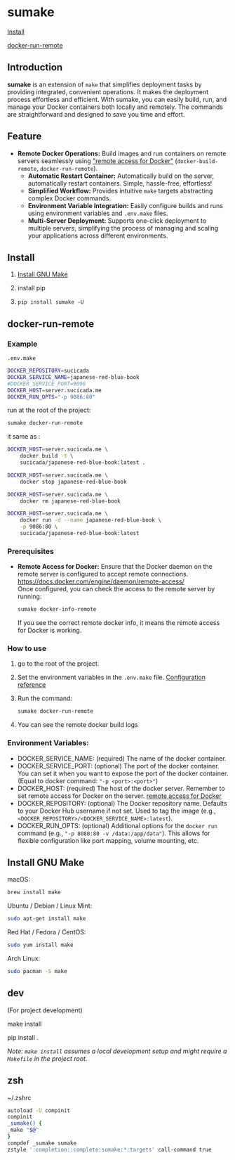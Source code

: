 # sumake

[Install](#Install)

[docker-run-remote](#docker-run-remote)




## Introduction

**sumake** is an extension of `make` that simplifies deployment tasks by providing integrated, convenient operations. It makes the deployment process effortless and efficient. With sumake, you can easily build, run, and manage your Docker containers both locally and remotely. The commands are straightforward and designed to save you time and effort.

## Feature

-   **Remote Docker Operations:** Build images and run containers on remote servers seamlessly using ["remote access for Docker"](https://docs.docker.com/engine/daemon/remote-access/) (`docker-build-remote`, `docker-run-remote`).
    -   **Automatic Restart Container:** Automatically build on the server, automatically restart containers. Simple, hassle-free, effortless!
    -   **Simplified Workflow:** Provides intuitive `make` targets abstracting complex Docker commands.
    -   **Environment Variable Integration:** Easily configure builds and runs using environment variables and `.env.make` files.
    -   **Multi-Server Deployment:** Supports one-click deployment to multiple servers, simplifying the process of managing and scaling your applications across different environments.

## Install

1. [Install GNU Make](#install-gnu-make)

2. install pip

3. 
    ```
    pip install sumake -U
    ```

## docker-run-remote

### Example

`.env.make`
```bash
DOCKER_REPOSITORY=sucicada
DOCKER_SERVICE_NAME=japanese-red-blue-book
#DOCKER_SERVICE_PORT=9096
DOCKER_HOST=server.sucicada.me
DOCKER_RUN_OPTS="-p 9086:80"
```
run at the root of the project:
```bash
sumake docker-run-remote
```

it same as :
```bash
DOCKER_HOST=server.sucicada.me \
    docker build -t \
    sucicada/japanese-red-blue-book:latest .

DOCKER_HOST=server.sucicada.me \
    docker stop japanese-red-blue-book 

DOCKER_HOST=server.sucicada.me \
    docker rm japanese-red-blue-book 

DOCKER_HOST=server.sucicada.me \
    docker run -d --name japanese-red-blue-book \
    -p 9086:80 \
    sucicada/japanese-red-blue-book:latest

```

### Prerequisites

-   **Remote Access for Docker:** Ensure that the Docker daemon on the remote server is configured to accept remote connections. https://docs.docker.com/engine/daemon/remote-access/  
    Once configured, you can check the access to the remote server by running:
    ```bash
    sumake docker-info-remote
    ```
    If you see the correct remote docker info, it means the remote access for Docker is working.

### How to use
1. go to the root of the project.

2. Set the environment variables in the `.env.make` file. [Configuration reference](#environment-variables)

3. Run the command:
    ```bash
    sumake docker-run-remote
    ```

4. You can see the remote docker build logs 

### Environment Variables:

- DOCKER_SERVICE_NAME: (required) The name of the docker container.
- DOCKER_SERVICE_PORT: (optional) The port of the docker container. You can set it when you want to expose the port of the docker container. (Equal to docker command: `"-p <port>:<port>"`)
- DOCKER_HOST: (required) The host of the docker server. Remember to set remote access for Docker on the server. [remote access for Docker](https://docs.docker.com/engine/daemon/remote-access/)
- DOCKER_REPOSITORY: (optional) The Docker repository name. Defaults to your Docker Hub username if not set. Used to tag the image (e.g., `<DOCKER_REPOSITORY>/<DOCKER_SERVICE_NAME>:latest`).
- DOCKER_RUN_OPTS: (optional) Additional options for the `docker run` command (e.g., `"-p 8080:80 -v /data:/app/data"`). This allows for flexible configuration like port mapping, volume mounting, etc.


## Install GNU Make

macOS:
```bash
brew install make
```

Ubuntu / Debian / Linux Mint:
```bash
sudo apt-get install make
```

Red Hat / Fedora / CentOS:
```bash
sudo yum install make
```

Arch Linux:
```bash
sudo pacman -S make
```


## dev
(For project development)

make install

pip install . 

*Note: `make install` assumes a local development setup and might require a `Makefile` in the project root.*

## zsh
 ~/.zshrc

```bash
autoload -U compinit
compinit
_sumake() {
_make "$@"
}
compdef _sumake sumake
zstyle ':completion::complete:sumake:*:targets' call-command true
```
